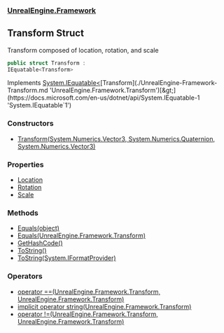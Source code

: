 ### [UnrealEngine.Framework](./UnrealEngine-Framework.md 'UnrealEngine.Framework')
## Transform Struct
Transform composed of location, rotation, and scale  
```csharp
public struct Transform :
IEquatable<Transform>
```
Implements [System.IEquatable&lt;](https://docs.microsoft.com/en-us/dotnet/api/System.IEquatable-1 'System.IEquatable`1')[Transform](./UnrealEngine-Framework-Transform.md 'UnrealEngine.Framework.Transform')[&gt;](https://docs.microsoft.com/en-us/dotnet/api/System.IEquatable-1 'System.IEquatable`1')  
### Constructors
- [Transform(System.Numerics.Vector3, System.Numerics.Quaternion, System.Numerics.Vector3)](./UnrealEngine-Framework-Transform-Transform(System-Numerics-Vector3_System-Numerics-Quaternion_System-Numerics-Vector3).md 'UnrealEngine.Framework.Transform.Transform(System.Numerics.Vector3, System.Numerics.Quaternion, System.Numerics.Vector3)')
### Properties
- [Location](./UnrealEngine-Framework-Transform-Location.md 'UnrealEngine.Framework.Transform.Location')
- [Rotation](./UnrealEngine-Framework-Transform-Rotation.md 'UnrealEngine.Framework.Transform.Rotation')
- [Scale](./UnrealEngine-Framework-Transform-Scale.md 'UnrealEngine.Framework.Transform.Scale')
### Methods
- [Equals(object)](./UnrealEngine-Framework-Transform-Equals(object).md 'UnrealEngine.Framework.Transform.Equals(object)')
- [Equals(UnrealEngine.Framework.Transform)](./UnrealEngine-Framework-Transform-Equals(UnrealEngine-Framework-Transform).md 'UnrealEngine.Framework.Transform.Equals(UnrealEngine.Framework.Transform)')
- [GetHashCode()](./UnrealEngine-Framework-Transform-GetHashCode().md 'UnrealEngine.Framework.Transform.GetHashCode()')
- [ToString()](./UnrealEngine-Framework-Transform-ToString().md 'UnrealEngine.Framework.Transform.ToString()')
- [ToString(System.IFormatProvider)](./UnrealEngine-Framework-Transform-ToString(System-IFormatProvider).md 'UnrealEngine.Framework.Transform.ToString(System.IFormatProvider)')
### Operators
- [operator ==(UnrealEngine.Framework.Transform, UnrealEngine.Framework.Transform)](./UnrealEngine-Framework-Transform-op_Equality(UnrealEngine-Framework-Transform_UnrealEngine-Framework-Transform).md 'UnrealEngine.Framework.Transform.op_Equality(UnrealEngine.Framework.Transform, UnrealEngine.Framework.Transform)')
- [implicit operator string(UnrealEngine.Framework.Transform)](./UnrealEngine-Framework-Transform-op_Implicitstring(UnrealEngine-Framework-Transform).md 'UnrealEngine.Framework.Transform.op_Implicit string(UnrealEngine.Framework.Transform)')
- [operator !=(UnrealEngine.Framework.Transform, UnrealEngine.Framework.Transform)](./UnrealEngine-Framework-Transform-op_Inequality(UnrealEngine-Framework-Transform_UnrealEngine-Framework-Transform).md 'UnrealEngine.Framework.Transform.op_Inequality(UnrealEngine.Framework.Transform, UnrealEngine.Framework.Transform)')
